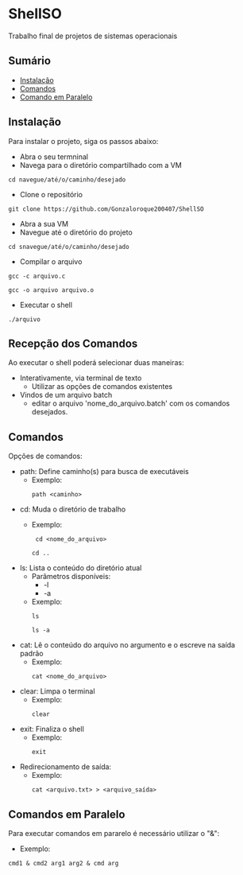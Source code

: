 # ShellSO
Trabalho final de projetos de sistemas operacionais

## Sumário

- [Instalação](#instalação)
- [Comandos](#comandos)
- [Comando em Paralelo](#comandos-em-paralelo)
## Instalação

Para instalar o projeto, siga os passos abaixo:

- Abra o seu termninal
- Navega para o diretório compartilhado com a VM
```
cd navegue/até/o/caminho/desejado
```
- Clone o repositório
```
git clone https://github.com/Gonzaloroque200407/ShellSO
```
- Abra a sua VM
- Navegue até o diretório do projeto
```
cd snavegue/até/o/caminho/desejado
```

- Compilar o arquivo
```
gcc -c arquivo.c
```
```
gcc -o arquivo arquivo.o
```
- Executar o shell
```
./arquivo
```
## Recepção dos Comandos 

Ao executar o shell poderá selecionar duas maneiras:
  - Interativamente, via terminal de texto
    - Utilizar as opções de comandos existentes
  - Vindos de um arquivo batch
    - editar o arquivo 'nome_do_arquivo.batch' com os comandos desejados.
## Comandos

Opções de comandos:

- path: Define caminho(s) para busca de executáveis
  - Exemplo:
    ```
    path <caminho>
    ```
- cd: Muda o diretório de trabalho
  - Exemplo:
    ```
     cd <nome_do_arquivo>
    ```
    
    ```
    cd ..
    ```
- ls: Lista o conteúdo do diretório atual
  - Parâmetros disponíveis:
    - -l
    - -a
  - Exemplo:
    ```
    ls
    ```
    ```
    ls -a
    ```
- cat: Lê o conteúdo do arquivo no argumento e o escreve na saída padrão
  - Exemplo:
    ```
    cat <nome_do_arquivo>
    ```
- clear: Limpa o terminal
  - Exemplo:
    ```
    clear
    ```
- exit: Finaliza o shell
  - Exemplo:
    ```
    exit
    ```
- Redirecionamento de saída: 
  - Exemplo:
    ```
    cat <arquivo.txt> > <arquivo_saída>
    ```
 
## Comandos em Paralelo

Para executar comandos em pararelo é necessário utilizar o "&":
  - Exemplo:
  ```
  cmd1 & cmd2 arg1 arg2 & cmd arg
  ```
